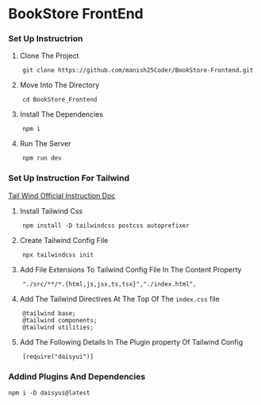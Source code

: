 # BookStore FrontEnd

### Set Up Instructrion

1. Clone The Project
```
    git clone https://github.com/manish25Coder/BookStore-Frontend.git
``` 

2. Move Into The Directory 
```
    cd BookStore_Frontend
```

3. Install The Dependencies 
```
    npm i
```

4. Run The Server 
```
    npm run dev
```

### Set Up Instruction For Tailwind

[Tail Wind Official Instruction Doc ](https://tailwindcss.com/docs/installation)

1. Install Tailwind Css
```
    npm install -D tailwindcss postcss autoprefixer
```

2. Create Tailwind Config File
```
    npx tailwindcss init
```

3. Add File Extensions To Tailwind Config File In The Content Property
```
    "./src/**/*.{html,js,jsx,ts,tsx}","./index.html",
```

4. Add The Tailwind Directives At The Top Of The  `index.css` file
```
    @tailwind base;
    @tailwind components;
    @tailwind utilities;
```
5. Add The Following Details In The Plugin property Of Tailwind Config
```
    [require("daisyui")]
```

### Addind Plugins And Dependencies

```
npm i -D daisyui@latest
```

